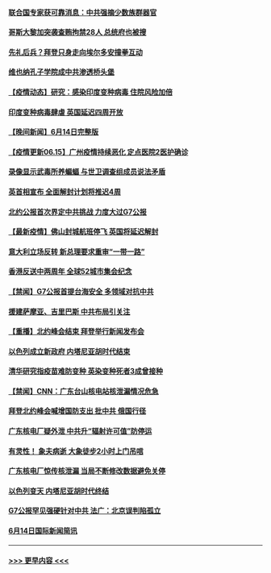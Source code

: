#### [联合国专家获可靠消息：中共强摘少数族群器官](../pages/prog202/a103142991.md?t=06151552) 
#### [哥斯大黎加突袭查贿拘禁28人 总统府也被搜](../pages/prog202/a103142945.md?t=06151552) 
#### [先礼后兵？拜登只身走向埃尔多安撞拳互动](../pages/prog202/a103142878.md?t=06151552) 
#### [维也纳孔子学院成中共渗透桥头堡](../pages/prog202/a103142903.md?t=06151552) 
#### [【疫情动态】研究：感染印度变种病毒 住院风险加倍](../pages/prog202/a103142856.md?t=06151552) 
#### [印度变种病毒肆虐 英国延迟四周开放](../pages/prog202/a103142695.md?t=06151552) 
#### [【晚间新闻】6月14日完整版](../pages/prog202/a103142814.md?t=06151552) 
#### [【疫情更新06.15】广州疫情持续恶化 定点医院2医护确诊](../pages/prog202/a103133785.md?t=06151552) 
#### [录像显示武毒所养蝙蝠 与世卫调查组成员说法矛盾](../pages/prog202/a103142356.md?t=06151552) 
#### [英首相宣布 全面解封计划将推迟4周](../pages/prog202/a103142639.md?t=06151552) 
#### [北约公报首次界定中共挑战 力度大过G7公报](../pages/prog202/a103142671.md?t=06151552) 
#### [【最新疫情】佛山封城航班停飞 英国将延迟解封](../pages/prog202/a103142430.md?t=06151552) 
#### [意大利立场反转 新总理要求重审“一带一路”](../pages/prog202/a103142611.md?t=06151552) 
#### [香港反送中两周年 全球52城市集会纪念](../pages/prog202/a103142582.md?t=06151552) 
#### [【禁闻】G7公报首提台海安全 多领域对抗中共](../pages/prog202/a103142449.md?t=06151552) 
#### [援建萨摩亚、吉里巴斯 中共布局引关注](../pages/prog202/a103142476.md?t=06151552) 
#### [【重播】北约峰会结束 拜登举行新闻发布会](../pages/prog202/a103142526.md?t=06151552) 
#### [以色列成立新政府 内塔尼亚胡时代结束](../pages/prog202/a103142474.md?t=06151552) 
#### [清华研究指疫苗难防变种 英染变种死者3成曾接种](../pages/prog202/a103142418.md?t=06151552) 
#### [【禁闻】CNN：广东台山核电站核泄漏情况危急](../pages/prog202/a103142464.md?t=06151552) 
#### [拜登北约峰会喊增国防支出 批中共 俄国行径](../pages/prog202/a103142421.md?t=06151552) 
#### [广东核电厂疑外泄 中共升“辐射许可值”防停运](../pages/prog202/a103142419.md?t=06151552) 
#### [有灵性！ 象夫病逝 大象徒步2小时上门吊唁](../pages/prog202/a103142151.md?t=06151552) 
#### [广东核电厂惊传核泄漏 当局不断修改数据避免关停](../pages/prog202/a103142247.md?t=06151552) 
#### [以色列变天 内塔尼亚胡时代终结](../pages/prog202/a103142242.md?t=06151552) 
#### [G7公报罕见强硬针对中共 法广：北京误判陷孤立](../pages/prog202/a103142214.md?t=06151552) 
#### [6月14日国际新闻简讯](../pages/prog202/a103142218.md?t=06151552) 

----
#### [ >>> 更早内容 <<< ](../indexes/prog202-earlier.md)
